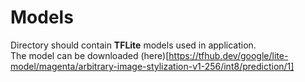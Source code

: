 # Models

Directory should contain **TFLite** models used in application. <br>
The model can be downloaded (here)[https://tfhub.dev/google/lite-model/magenta/arbitrary-image-stylization-v1-256/int8/prediction/1]
